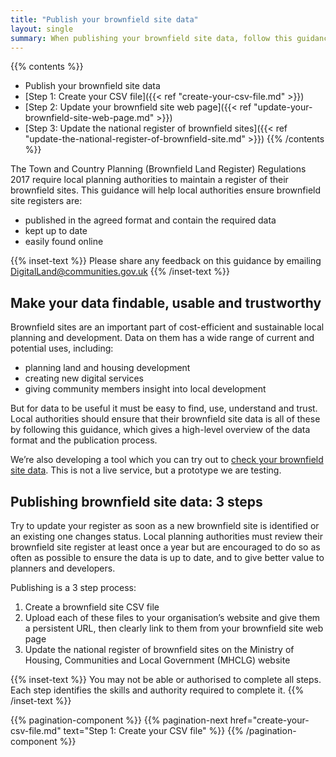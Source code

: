 ```yaml
---
title: "Publish your brownfield site data"
layout: single
summary: When publishing your brownfield site data, follow this guidance on how to format, label and publish the data.
---
```


{{% contents %}}
- Publish your brownfield site data
- [Step 1: Create your CSV file]({{< ref "create-your-csv-file.md" >}})
- [Step 2: Update your brownfield site web page]({{< ref "update-your-brownfield-site-web-page.md" >}})
- [Step 3: Update the national register of brownfield sites]({{< ref "update-the-national-register-of-brownfield-site.md" >}})
{{% /contents %}}

The Town and Country Planning (Brownfield Land Register) Regulations 2017 require local planning authorities to maintain a register of their brownfield sites. This guidance will help local authorities ensure brownfield site registers are:

* published in the agreed format and contain the required data
* kept up to date
* easily found online

{{% inset-text %}}
Please share any feedback on this guidance by emailing DigitalLand@communities.gov.uk
{{% /inset-text %}}

## Make your data findable, usable and trustworthy

Brownfield sites are an important part of cost-efficient and sustainable local planning and development. Data on them has a wide range of current and potential uses, including:

* planning land and housing development
* creating new digital services
* giving community members insight into local development

But for data to be useful it must be easy to find, use, understand and trust. Local authorities should ensure that their brownfield site data is all of these by following this guidance, which gives a high-level overview of the data format and the publication process.

We’re also developing a tool which you can try out to [check your brownfield site data](https://brownfield-sites-validator.cloudapps.digital/start). This is not a live service, but a prototype we are testing.


## Publishing brownfield site data: 3 steps

Try to update your register as soon as a new brownfield site is identified or an existing one changes status. Local planning authorities must review their brownfield site register at least once a year but are encouraged to do so as often as possible to ensure the data is up to date, and to give better value to planners and developers. 

Publishing is a 3 step process:

1. Create a brownfield site CSV file
2. Upload each of these files to your organisation’s website and give them a persistent URL, then clearly link to them from your brownfield site web page
3. Update the national register of brownfield sites on the Ministry of Housing, Communities and Local Government (MHCLG) website

{{% inset-text %}}
You may not be able or authorised to complete all steps. Each step identifies the skills and authority required to complete it.
{{% /inset-text %}}

{{% pagination-component %}}
{{% pagination-next href="create-your-csv-file.md" text="Step 1: Create your CSV file" %}}
{{% /pagination-component %}}
